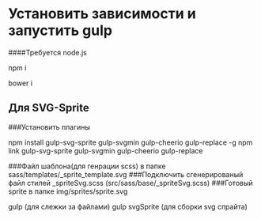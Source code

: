# Установить зависимости и запустить gulp
####Требуется node.js

npm i

bower i

## Для SVG-Sprite

###Установить плагины

npm install gulp-svg-sprite gulp-svgmin gulp-cheerio gulp-replace -g
npm link gulp-svg-sprite gulp-svgmin gulp-cheerio gulp-replace

###Файл шаблона(для генрации scss) в папке sass/templates/_sprite_template.svg
###Подключить сгенерированый файл стилей _spriteSvg.scss (src/sass/base/_spriteSvg.scss)
###Готовый sprite в папкe img/sprites/sprite.svg

gulp (для слежки за файлами)
gulp svgSprite (для сборки svg спрайта)


